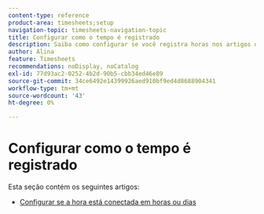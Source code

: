 ```yaml
---
content-type: reference
product-area: timesheets;setup
navigation-topic: timesheets-navigation-topic
title: Configurar como o tempo é registrado
description: Saiba como configurar se você registra horas nos artigos desta seção, em horas ou dias.
author: Alina
feature: Timesheets
recommendations: noDisplay, noCatalog
exl-id: 77d93ac2-0252-4b2d-90b5-cbb34ed46e89
source-git-commit: 34ce6492e14399926aed910bf9ed4d8688904341
workflow-type: tm+mt
source-wordcount: '43'
ht-degree: 0%

---
```


# Configurar como o tempo é registrado

Esta seção contém os seguintes artigos:

* [Configurar se a hora está conectada em horas ou dias](../../timesheets/config-timesheet-prefs/config-time-logged-hrs-days.md)

